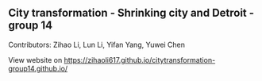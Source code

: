 ## City transformation - Shrinking city and Detroit - group 14 ##

Contributors: Zihao Li, Lun Li, Yifan Yang, Yuwei Chen

View website on https://zihaoli617.github.io/citytransformation-group14.github.io/



